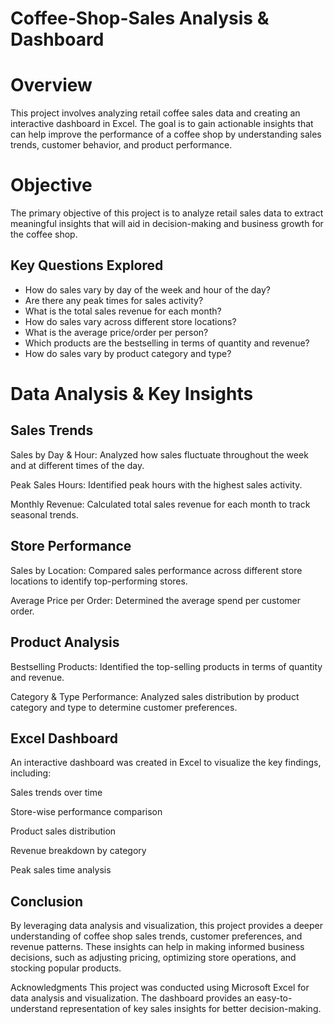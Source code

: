 # Coffee-Shop-Sales Analysis & Dashboard

# Overview
This project involves analyzing retail coffee sales data and creating an interactive dashboard in Excel. The goal is to gain actionable insights that can help improve the performance of a coffee shop by understanding sales trends, customer behavior, and product performance.

# Objective
The primary objective of this project is to analyze retail sales data to extract meaningful insights that will aid in decision-making and business growth for the coffee shop.
## Key Questions Explored  
- How do sales vary by day of the week and hour of the day?  
- Are there any peak times for sales activity?  
- What is the total sales revenue for each month?  
- How do sales vary across different store locations?  
- What is the average price/order per person?  
- Which products are the bestselling in terms of quantity and revenue?  
- How do sales vary by product category and type? 

# Data Analysis & Key Insights
## Sales Trends
Sales by Day & Hour: Analyzed how sales fluctuate throughout the week and at different times of the day.

Peak Sales Hours: Identified peak hours with the highest sales activity.

Monthly Revenue: Calculated total sales revenue for each month to track seasonal trends.

## Store Performance
Sales by Location: Compared sales performance across different store locations to identify top-performing stores.

Average Price per Order: Determined the average spend per customer order.

## Product Analysis
Bestselling Products: Identified the top-selling products in terms of quantity and revenue.

Category & Type Performance: Analyzed sales distribution by product category and type to determine customer preferences.

## Excel Dashboard
An interactive dashboard was created in Excel to visualize the key findings, including:

Sales trends over time

Store-wise performance comparison

Product sales distribution

Revenue breakdown by category

Peak sales time analysis

## Conclusion
By leveraging data analysis and visualization, this project provides a deeper understanding of coffee shop sales trends, customer preferences, and revenue patterns. These insights can help in making informed business decisions, such as adjusting pricing, optimizing store operations, and stocking popular products.

Acknowledgments
This project was conducted using Microsoft Excel for data analysis and visualization. The dashboard provides an easy-to-understand representation of key sales insights for better decision-making.


